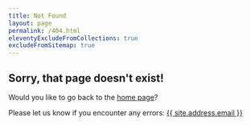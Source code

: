 ```yaml
---
title: Not Found
layout: page
permalink: /404.html
eleventyExcludeFromCollections: true
excludeFromSitemap: true
---
```


## Sorry, that page doesn't exist!

Would you like to go back to the [home page](/)?

Please let us know if you encounter any errors: <a href="mailto:{{ site.address.email }}">{{ site.address.email }}</a>
